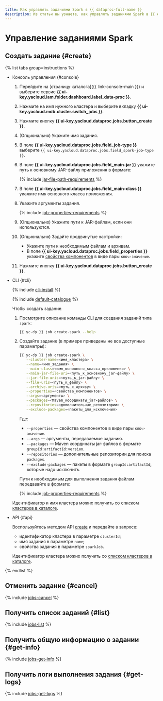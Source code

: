 ```yaml
---
title: Как управлять заданиями Spark в {{ dataproc-full-name }}
description: Из статьи вы узнаете, как управлять заданиями Spark в {{ dataproc-full-name }}.
---
```


# Управление заданиями Spark

## Создать задание {#create}

{% list tabs group=instructions %}

- Консоль управления {#console}

    1. Перейдите на [страницу каталога]({{ link-console-main }}) и выберите сервис **{{ ui-key.yacloud.iam.folder.dashboard.label_data-proc }}**.
    1. Нажмите на имя нужного кластера и выберите вкладку **{{ ui-key.yacloud.mdb.cluster.switch_jobs }}**.
    1. Нажмите кнопку **{{ ui-key.yacloud.dataproc.jobs.button_create }}**.
    1. (Опционально) Укажите имя задания.
    1. В поле **{{ ui-key.yacloud.dataproc.jobs.field_job-type }}** выберите `{{ ui-key.yacloud.dataproc.jobs.field_spark-job-type }}`.
    1. В поле **{{ ui-key.yacloud.dataproc.jobs.field_main-jar }}** укажите путь к основному JAR-файлу приложения в формате:

        {% include [jar-file-path-requirements](../../_includes/data-processing/jar-file-path-requirements.md) %}

    1. В поле **{{ ui-key.yacloud.dataproc.jobs.field_main-class }}** укажите имя основного класса приложения.
    1. Укажите аргументы задания.

        {% include [job-properties-requirements](../../_includes/data-processing/job-properties-requirements.md) %}

    1. (Опционально) Укажите пути к JAR-файлам, если они используются.
    1. (Опционально) Задайте продвинутые настройки:

        * Укажите пути к необходимым файлам и архивам.
        * В поле **{{ ui-key.yacloud.dataproc.jobs.field_properties }}** укажите [свойства компонентов](../concepts/settings-list.md) в виде пары `ключ-значение`.

    1. Нажмите кнопку **{{ ui-key.yacloud.dataproc.jobs.button_create }}**.

- CLI {#cli}

    {% include [cli-install](../../_includes/cli-install.md) %}

    {% include [default-catalogue](../../_includes/default-catalogue.md) %}

    Чтобы создать задание:

    1. Посмотрите описание команды CLI для создания заданий типа `spark`:

        ```bash
        {{ yc-dp }} job create-spark --help
        ```

    1. Создайте задание (в примере приведены не все доступные параметры):

        ```bash
        {{ yc-dp }} job create-spark \
           --cluster-name=<имя_кластера> \
           --name=<имя_задания> \
           --main-class=<имя_основного_класса_приложения> \
           --main-jar-file-uri=<путь_к_основному_jar-файлу> \
           --jar-file-uris=<путь_к_jar-файлу> \
           --file-uris=<путь_к_файлу> \
           --archive-uris=<путь_к_архиву> \
           --properties=<свойства_компонентов> \
           --args=<аргументы> \
           --packages=<Maven_координаты_jar-файлов> \
           --repositories=<дополнительные_репозитории> \
           --exclude-packages=<пакеты_для_исключения>
        ```

        Где: 
        
        * `--properties` — свойства компонентов в виде пары `ключ-значение`.
        * `--args` — аргументы, передаваемые заданию.
        * `--packages` — Maven координаты jar-файлов в формате `groupId:artifactId:version`.
        * `--repositories` — дополнительные репозитории для поиска `packages`.
        * `--exclude-packages` — пакеты в формате `groupId:artifactId`, которые надо исключить.

        Пути к необходимым для выполнения задания файлам передавайте в формате:

        {% include [job-properties-requirements](../../_includes/data-processing/jar-file-path-requirements.md) %}

    Идентификатор и имя кластера можно получить со [списком кластеров в каталоге](./cluster-list.md#list).

- API {#api}

    Воспользуйтесь методом API [create](../api-ref/Job/create) и передайте в запросе:

    * идентификатор кластера в параметре `clusterId`;
    * имя задания в параметре `name`;
    * свойства задания в параметре `sparkJob`.

    Идентификатор кластера можно получить со [списком кластеров в каталоге](./cluster-list.md#list).

{% endlist %}

## Отменить задание {#cancel}

{% include [jobs-cancel](../../_includes/data-processing/jobs-cancel.md) %}

## Получить список заданий {#list}

{% include [jobs-list](../../_includes/data-processing/jobs-list.md) %}

## Получить общую информацию о задании {#get-info}

{% include [jobs-get-info](../../_includes/data-processing/jobs-get-info.md) %}

## Получить логи выполнения задания {#get-logs}

{% include [jobs-get-logs](../../_includes/data-processing/jobs-get-logs.md) %}